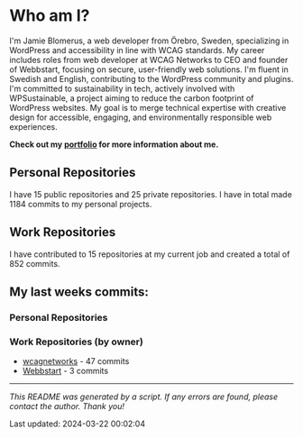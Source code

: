 # Who am I?
I'm Jamie Blomerus, a web developer from Örebro, Sweden, specializing in WordPress and accessibility in line with WCAG standards. My career includes roles from web developer at WCAG Networks to CEO and founder of Webbstart, focusing on secure, user-friendly web solutions. I'm fluent in Swedish and English, contributing to the WordPress community and plugins. I'm committed to sustainability in tech, actively involved with WPSustainable, a project aiming to reduce the carbon footprint of WordPress websites. My goal is to merge technical expertise with creative design for accessible, engaging, and environmentally responsible web experiences.

**Check out my [portfolio](jamie.blomerus.se) for more information about me.**

## Personal Repositories
I have 15 public repositories and 25 private repositories. I have in total made 1184 commits to my personal projects.

## Work Repositories
I have contributed to 15 repositories at my current job and created a total of 852 commits.
## My last weeks commits:
### Personal Repositories

### Work Repositories (by owner)
* [wcagnetworks](https://github.com/wcagnetworks) - 47 commits
* [Webbstart](https://github.com/Webbstart) - 3 commits

---

*This README was generated by a script. If any errors are found, please contact the author. Thank you!*

Last updated: 2024-03-22 00:02:04